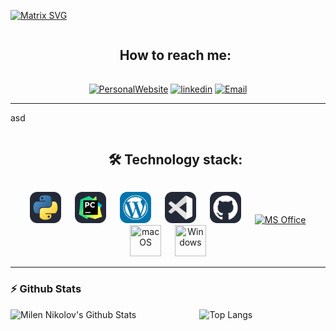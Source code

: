   [![Matrix SVG](https://raw.githubusercontent.com/rodrigograca31/rodrigograca31/master/matrix.svg)](https://www.youtube.com/watch?v=SDkAGkd4NLc) 
  
<div id="user-content-toc">
    <ul align="center">
      <summary><h2 style="display: inline-block">How to reach me:</h2></summary>
    </ul>
  <!--icons and links-->
  <p align="center">
  <a href="https://milen-nikolov.com/" target="blank"><img align="center" src="https://github.com/user-attachments/assets/766146ab-61ee-4cc7-8d68-2cecf1323779" alt="PersonalWebsite" title="http://milen-nikolov.com/ Personal Website" height="50" width="50" /></a>
  <a href="https://www.linkedin.com/in/milen-nikolov-62455034b/" target="blank"><img align="center" src="https://user-images.githubusercontent.com/88904952/234979284-68c11d7f-1acc-4f0c-ac78-044e1037d7b0.png" alt="linkedin" height="50" width="50" /></a>
  <a href="mailto:milenski.nikolov@yahoo.com" target="blank"><img align="center" src="https://github.com/user-attachments/assets/e77799bd-8a56-47ed-bd0e-d6c766f30e20" alt="Email" title="milenski.nikolov@yahoo.com" height="50" width="50" /></a>
  </p>
  </div>

---
asd
<div id="user-content-toc">
    <ul align="center">
      <summary><h2 style="display: inline-block">🛠️ Technology stack:</h2></summary>
    </ul>


<p align="center"> 
  &emsp;
  <a href="https://www.python.org" target="_blank"><img alt="Python" src="https://github.com/tandpfun/skill-icons/blob/main/icons/Python-Dark.svg" title="Python" width="50" height ="50"></a>
  &emsp;
  <a href="#"><img src="https://github.com/tandpfun/skill-icons/blob/main/icons/PyCharm-Dark.svg" title="PyCharm" **alt="PyCharm" width="50" height="50" /></a>
  &emsp;
  <a href="https://wordpress.org" target="_blank"><img alt="WordPress" src="https://github.com/tandpfun/skill-icons/blob/main/icons/Wordpress.svg" title="WordPress" width="50" height ="50"></a>
  &emsp;
  <a href="#"><img src="https://github.com/tandpfun/skill-icons/blob/main/icons/VSCode-Dark.svg" title="VS Code" **alt="VS Code" width="50" height ="50" /></a>
  &emsp;
  <a href="https://github.com/Milenski1987"><img alt="GitHub" src="https://github.com/tandpfun/skill-icons/blob/main/icons/Github-Dark.svg" title="GitHub" **alt="GitHub" width="50" height="50" ></a>
  &emsp;
  <a href="#"><img alt="MS Office" src="https://github.com/user-attachments/assets/2f819c03-fd4a-4713-a49c-c5002e52047d" title="Microsoft Office" width="50" height ="50" ></a>
  &emsp;
  <a href="#"><img src="https://github.com/tandpfun/skill-icons/blob/main/icons/Apple-Dark.svg" title="macOS" **alt="macOS" width="50" height="50" /></a>
  &emsp;
  <a href="#"><img src="https://github.com/tandpfun/skill-icons/blob/main/icons/Windows-Dark.svg" title="Windows" **alt="Windows" width="50" height="50" ></a>
</p>

---

### :zap: Github Stats

<img align="left" src="https://github-readme-stats.sumanth-talluri.vercel.app/api?username=Milenski1987&show_icons=true&title_color=fff&icon_color=79ff97&text_color=efefef&bg_color=000000" alt="Milen Nikolov's Github Stats" width="60%">

![Top Langs](https://github-readme-stats.vercel.app/api/top-langs/?username=Milenski1987&theme=dark&show_icons=true&bg_color=000000)
